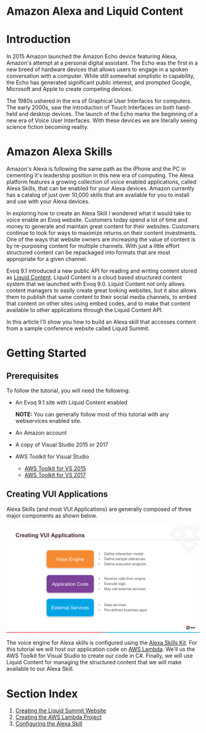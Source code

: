 # Amazon Alexa and Liquid Content

# Introduction

In 2015 Amazon launched the Amazon Echo device featuring Alexa, Amazon's attempt at a personal digital assistant.  The Echo was the first in a new breed of hardware devices that allows users to engage in a spoken conversation with a computer. While still somewhat simplistic in capability, the Echo has generated significant public interest, and prompted Google, Microsoft and Apple to create competing devices.

The 1980s ushered in the era of Graphical User Interfaces for computers.  The early 2000s, saw the introduction of Touch Interfaces on both hand-held and desktop devices.  The launch of the Echo marks the beginning of a new era of Voice User Interfaces. With these devices we are literally seeing science fiction becoming reality.

# Amazon Alexa Skills
Amazon's Alexa is following the same path as the iPhone and the PC in cementing it's leadership position in this new era of computing. The Alexa platform features a growing collection of voice enabled applications, called Alexa Skills, that can be enabled for your Alexa devices. Amazon currently has a catalog of just over 10,000 skills that are available for you to install and use with your Alexa devices.

In exploring how to create an Alexa Skill I wondered what it would take to voice enable an Evoq website. Customers today spend a lot of time and money to generate and maintain great content for their websites. Customers continue to look for ways to maximize returns on their content investments. One of the ways that website owners are increasing the value of content is by re-purposing content for multiple channels.  With just a little effort structured content can be repackaged into formats that are most appropriate for a given channel.

Evoq 9.1 introduced a new public API for reading and writing content stored as [Liquid Content](http://www.dnnsoftware.com/cms-features/about-liquid-content). Liquid Content is a cloud based structured content system that we launched with Evoq 9.0. Liquid Content not only allows content managers to easily create great looking websites, but it also allows them to publish that same content to their social media channels, to embed that content on other sites using embed codes, and to make that content available to other applications through the Liquid Content API.

In this article I'll show you how to build an Alexa skill that accesses content from a sample conference website called Liquid Summit.

# Getting Started

## Prerequisites

To follow the tutorial, you will need the following:

* An Evoq 9.1 site with Liquid Content enabled

  **NOTE:** You can generally follow most of this tutorial with any webservices enabled site. 

* An Amazon account
* A copy of Visual Studio 2015 or 2017
* AWS Toolkit for Visual Studio
  - [AWS Toolkit for VS 2015](https://aws.amazon.com/visualstudio/)
  - [AWS Toolkit for VS 2017](https://marketplace.visualstudio.com/items?itemName=AmazonWebServices.AWSToolkitforVisualStudio2017)


## Creating VUI Applications
Alexa Skills (and most VUI Applications) are generally composed of three major components as shown below.

![VUI Stack](docs/images/main_VUI-Stack.png)

The voice engine for Alexa skills is configured using the [Alexa Skills Kit](https://developer.amazon.com/edw/home.html#/skills). For this tutorial we will host our application code on [AWS Lambda](https://aws.amazon.com/lambda/). We'll us the AWS Toolkit for Visual Studio to create our code in C#. Finally, we will use Liquid Content for managing the structured content that we will make available to our Alexa Skill.

# Section Index
1. [Creating the Liquid Summit Website](docs/1_Setup_Liquid_Content.md)
2. [Creating the AWS Lambda Project](2_Create_AWS_Lambda_Project.md)
3. [Configuring the Alexa Skill](3_Configure_Alexa_Skill.md)